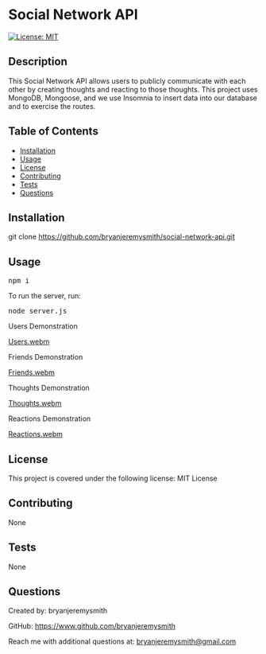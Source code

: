 # Social Network API

[![License: MIT](https://img.shields.io/badge/License-MIT-yellow.svg)](https://github.com/bryanjeremysmith/social-network-API/blob/main/LICENSE)

## Description

This Social Network API allows users to publicly communicate with each other by creating thoughts and reacting to those thoughts. This project uses MongoDB, Mongoose, and we use Insomnia to insert data into our database and to exercise the routes.

## Table of Contents

- [Installation](#installation)
- [Usage](#usage)
- [License](#license)
- [Contributing](#contributing)
- [Tests](#tests)
- [Questions](#questions)

## Installation

git clone https://github.com/bryanjeremysmith/social-network-api.git

## Usage

<pre>npm i</pre>

To run the server, run:

<pre>node server.js</pre>

Users Demonstration

[Users.webm](https://user-images.githubusercontent.com/113069298/224433496-89f1e43a-857d-4537-b7e9-5b0f89065e95.webm)


Friends Demonstration

[Friends.webm](https://user-images.githubusercontent.com/113069298/224433453-d64c917b-4807-4879-9c0f-e0c4cc0cec78.webm)


Thoughts Demonstration

[Thoughts.webm](https://user-images.githubusercontent.com/113069298/224436492-d80ac8ed-8740-4768-9682-4fbd3cbc5b3a.webm)


Reactions Demonstration

[Reactions.webm](https://user-images.githubusercontent.com/113069298/224437441-fff061b8-d3d4-4ac2-bc84-a20aeb4dde3a.webm)


## License 

This project is covered under the following license: MIT License

## Contributing

None

## Tests

None

## Questions

Created by: bryanjeremysmith

GitHub: https://www.github.com/bryanjeremysmith

Reach me with additional questions at: bryanjeremysmith@gmail.com
